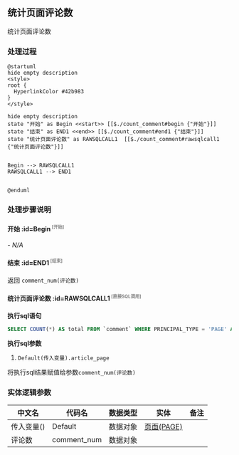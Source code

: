 ## 统计页面评论数 <!-- {docsify-ignore-all} -->

   统计页面评论数

### 处理过程

```plantuml
@startuml
hide empty description
<style>
root {
  HyperlinkColor #42b983
}
</style>

hide empty description
state "开始" as Begin <<start>> [[$./count_comment#begin {"开始"}]]
state "结束" as END1 <<end>> [[$./count_comment#end1 {"结束"}]]
state "统计页面评论数" as RAWSQLCALL1  [[$./count_comment#rawsqlcall1 {"统计页面评论数"}]]


Begin --> RAWSQLCALL1
RAWSQLCALL1 --> END1


@enduml
```


### 处理步骤说明

#### 开始 :id=Begin<sup class="footnote-symbol"> <font color=gray size=1>[开始]</font></sup>



*- N/A*
#### 结束 :id=END1<sup class="footnote-symbol"> <font color=gray size=1>[结束]</font></sup>



返回 `comment_num(评论数)`

#### 统计页面评论数 :id=RAWSQLCALL1<sup class="footnote-symbol"> <font color=gray size=1>[直接SQL调用]</font></sup>



<p class="panel-title"><b>执行sql语句</b></p>

```sql
SELECT COUNT(*) AS total FROM `comment` WHERE PRINCIPAL_TYPE = 'PAGE' AND CONTENT <> '<p><del>该评论已删除</del></p>' AND PRINCIPAL_ID = ?
```

<p class="panel-title"><b>执行sql参数</b></p>

1. `Default(传入变量).article_page`

将执行sql结果赋值给参数`comment_num(评论数)`



### 实体逻辑参数

|    中文名   |    代码名    |  数据类型    |  实体   |备注 |
| --------| --------| -------- | -------- | --------   |
|传入变量(<i class="fa fa-check"/></i>)|Default|数据对象|[页面(PAGE)](module/Wiki/article_page.md)||
|评论数|comment_num|数据对象|||
